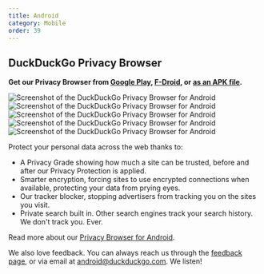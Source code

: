 ```yaml
---
title: Android
category: Mobile
order: 39
---
```

<html><head><style>&#xD;
.screenshots {&#xD;
  text-align: center;&#xD;
}&#xD;
.screenshots img {&#xD;
  margin: 2px;&#xD;
  max-width: 220px;&#xD;
}&#xD;
</style></head><body><h2>DuckDuckGo Privacy Browser</h2>&#xD;
&#xD;
<p><strong>Get our Privacy Browser from <a href="https://play.google.com/store/apps/details?id=com.duckduckgo.mobile.android">Google Play</a>, <a href="https://f-droid.org/packages/com.duckduckgo.mobile.android/">F-Droid</a>, or <a href="https://github.com/duckduckgo/Android/releases">as an APK file</a>.</strong></p>&#xD;
&#xD;
<p class="screenshots">&#xD;
  <img alt="Screenshot of the DuckDuckGo Privacy Browser for Android" src="/edition-jekyll-template/images/25a645563fb8f24957f82b4377b06f9b.jpg"><img alt="Screenshot of the DuckDuckGo Privacy Browser for Android" src="/edition-jekyll-template/images/a7ecd474f7e725d71d72af6b8dc42174.jpg"><img alt="Screenshot of the DuckDuckGo Privacy Browser for Android" src="/edition-jekyll-template/images/193ed08bc4a6ea49e8883bce8728c2f0.jpg"><img alt="Screenshot of the DuckDuckGo Privacy Browser for Android" src="/edition-jekyll-template/images/52b7bcfbf9a4b68d444268384c721170.jpg"><img alt="Screenshot of the DuckDuckGo Privacy Browser for Android" src="/edition-jekyll-template/images/35ba2f9c47deb4c3298458767771677e.jpg"></p>&#xD;
&#xD;
<p>Protect your personal data across the web thanks to:</p>&#xD;
&#xD;
<ul><li>A Privacy Grade showing how much a site can be trusted, before and after our Privacy Protection is applied.</li>&#xD;
  <li>Smarter encryption, forcing sites to use encrypted connections when available, protecting your data from prying eyes.</li>&#xD;
  <li>Our tracker blocker, stopping advertisers from tracking you on the sites you visit.</li>&#xD;
  <li>Private search built in. Other search engines track your search history. We don't track you. Ever.</li>&#xD;
</ul><p>Read more about our <a href="https://duckduckgo.com/app">Privacy Browser for Android</a>.</p>&#xD;
&#xD;
<p>We also love feedback. You can always reach us through the <a href="https://duckduckgo.com/feedback">feedback page</a>, or via email at <a href="mailto:android@duckduckgo.com">android@duckduckgo.com</a>. We listen!</p></body></html>